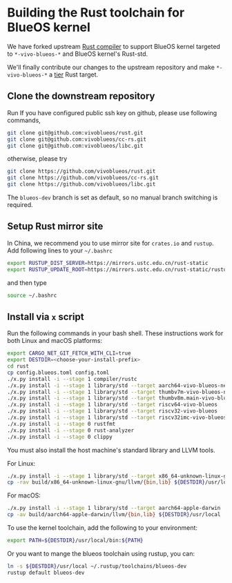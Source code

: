 # Building the Rust toolchain for BlueOS kernel

We have forked upstream [Rust compiler](https://github.com/rust-lang/rust.git) to support BlueOS kernel
targeted to `*-vivo-blueos-*` and BlueOS kernel's Rust-std.

We'll finally contribute our changes to the upstream repository and make `*-vivo-blueos-*`
a [tier](https://doc.rust-lang.org/rustc/target-tier-policy.html) Rust target.

## Clone the downstream repository
Run
If you have configured public ssh key on github, please use following commands,

```bash
git clone git@github.com:vivoblueos/rust.git  
git clone git@github.com:vivoblueos/cc-rs.git  
git clone git@github.com:vivoblueos/libc.git
```  
otherwise, please try
```bash
git clone https://github.com/vivoblueos/rust.git  
git clone https://github.com/vivoblueos/cc-rs.git  
git clone https://github.com/vivoblueos/libc.git 
```
The `blueos-dev` branch is set as default, so no manual branch switching is required.

## Setup Rust mirror site
In China, we recommend you to use mirror site for `crates.io` and `rustup`. Add following lines to your `~/.bashrc`
```bash
export RUSTUP_DIST_SERVER=https://mirrors.ustc.edu.cn/rust-static
export RUSTUP_UPDATE_ROOT=https://mirrors.ustc.edu.cn/rust-static/rustup
```
and then type
```bash
source ~/.bashrc
```

## Install via `x` script
Run the following commands in your bash shell. These instructions work for both Linux and macOS platforms:
```bash
export CARGO_NET_GIT_FETCH_WITH_CLI=true
export DESTDIR=<choose-your-install-prefix>
cd rust
cp config.blueos.toml config.toml
./x.py install -i --stage 1 compiler/rustc
./x.py install -i --stage 1 library/std --target aarch64-vivo-blueos-newlib
./x.py install -i --stage 1 library/std --target thumbv7m-vivo-blueos-newlibeabi
./x.py install -i --stage 1 library/std --target thumbv8m.main-vivo-blueos-newlibeabihf
./x.py install -i --stage 1 library/std --target riscv64-vivo-blueos
./x.py install -i --stage 1 library/std --target riscv32-vivo-blueos
./x.py install -i --stage 1 library/std --target riscv32imc-vivo-blueos
./x.py install -i --stage 0 rustfmt
./x.py install -i --stage 0 rust-analyzer
./x.py install -i --stage 0 clippy
```

You must also install the host machine's standard library and LLVM tools.

For Linux:
```bash
./x.py install -i --stage 1 library/std --target x86_64-unknown-linux-gnu
cp -rav build/x86_64-unknown-linux-gnu/llvm/{bin,lib} ${DESTDIR}/usr/local
```

For macOS:
```bash
./x.py install -i --stage 1 library/std --target aarch64-apple-darwin
cp -av build/aarch64-apple-darwin/llvm/{bin,lib} ${DESTDIR}/usr/local
```

To use the kernel toolchain, add the following to your environment:
```bash
export PATH=${DESTDIR}/usr/local/bin:${PATH}
```

Or you want to mange the blueos toolchain using rustup, you can:
```bash
ln -s ${DESTDIR}/usr/local ~/.rustup/toolchains/blueos-dev
rustup default blueos-dev
```